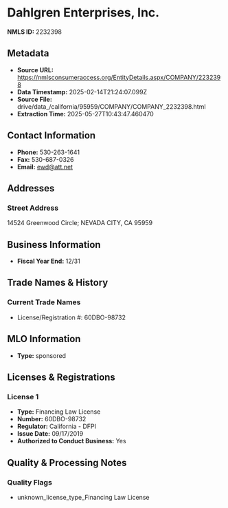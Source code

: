 # Dahlgren Enterprises, Inc.

**NMLS ID:** 2232398

## Metadata
- **Source URL:** https://nmlsconsumeraccess.org/EntityDetails.aspx/COMPANY/2232398
- **Data Timestamp:** 2025-02-14T21:24:07.099Z
- **Source File:** drive/data_/california/95959/COMPANY/COMPANY_2232398.html
- **Extraction Time:** 2025-05-27T10:43:47.460470

## Contact Information
- **Phone:** 530-263-1641
- **Fax:** 530-687-0326
- **Email:** ewd@att.net

## Addresses
### Street Address
14524 Greenwood Circle; NEVADA CITY, CA 95959

## Business Information
- **Fiscal Year End:** 12/31

## Trade Names & History
### Current Trade Names
- License/Registration #: 60DBO-98732

## MLO Information
- **Type:** sponsored

## Licenses & Registrations

### License 1
- **Type:** Financing Law License
- **Number:** 60DBO-98732
- **Regulator:** California - DFPI
- **Issue Date:** 09/17/2019
- **Authorized to Conduct Business:** Yes

## Quality & Processing Notes
### Quality Flags
- unknown_license_type_Financing Law License
